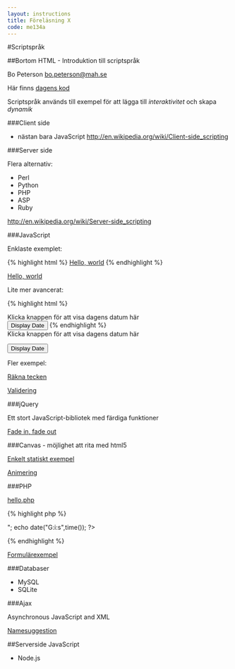 ```yaml
---
layout: instructions
title: Föreläsning X
code: me134a
---
```


<script>
function displayDate()
{
document.getElementById("demo").innerHTML=Date();
}
</script>


#Scriptspråk

##Bortom HTML - Introduktion till scriptspråk

Bo Peterson bo.peterson@mah.se

Här finns <a href="http://ddwap.mah.se/k3bope/me119a/2012/scriptinhopp/allkod.zip">dagens kod</a>

Scriptspråk används till exempel för att lägga till *interaktivitet* och skapa *dynamik*

###Client side
    
- nästan bara JavaScript <a href="http://en.wikipedia.org/wiki/Client-side_scripting">http://en.wikipedia.org/wiki/Client-side_scripting</a>

###Server side
  
Flera alternativ:
  
- Perl
- Python
- PHP
- ASP
- Ruby
  
<a href="http://en.wikipedia.org/wiki/Server-side_scripting">http://en.wikipedia.org/wiki/Server-side_scripting</a>

###JavaScript
      
Enklaste exemplet:

{% highlight html %}
<a href="javascript:alert('Hello, world!')">Hello, world</a>
{% endhighlight %}

 <a href="javascript:alert('Hello, world!')">Hello, world</a><br />
 
       
        
Lite mer avancerat:

{% highlight html %}
<script>
function displayDate()
{
document.getElementById("demo").innerHTML=Date();
}
</script>
<div id="demo">Klicka knappen för att visa dagens datum här</div>
<button type="button" onclick="displayDate()">Display Date</button></div>
{% endhighlight %}

<div id="demo">Klicka knappen för att visa dagens datum här</div>

<button type="button" onclick="displayDate()">Display Date</button>
        
Fler exempel:

<a href="http://ddwap.mah.se/k3bope/me119a/2012/scriptinhopp/kvitter.html">Räkna tecken</a>
        
<a href="http://ddwap.mah.se/k3bope/me119a/2012/scriptinhopp/telefonvalidering.html">Validering</a>

  
  
###jQuery

Ett stort JavaScript-bibliotek med färdiga funktioner
      
<a href="http://ddwap.mah.se/k3bope/me119a/2012/scriptinhopp/jquerytest.html">Fade in, fade out</a>
  
###Canvas - möjlighet att rita med html5
      
<a href="http://ddwap.mah.se/k3bope/me119a/2012/scriptinhopp/canvas.html">Enkelt statiskt exempel</a>
      
<a href="http://ddwap.mah.se/k3bope/me119a/2012/scriptinhopp/http://www.djallo.se/hunden/game4.html">Animering</a>
  
###PHP

<a href="http://ddwap.mah.se/k3bope/me119a/2012/scriptinhopp/hello.php">hello.php</a>

{% highlight php %}
<?php
echo "Hello world <br>";
echo date("G:i:s",time());
?>
{% endhighlight %}
      
      
      
<a href="http://ddwap.mah.se/k3bope/me119a/2012/scriptinhopp/form.html">Formulärexempel</a>
 
  
  
###Databaser

- MySQL
- SQLite
  

###Ajax

Asynchronous JavaScript and XML
     
<a href="http://ddwap.mah.se/k3bope/me119a/2012/scriptinhopp/namesuggestion.html">Namesuggestion</a>
  
  
##Serverside JavaScript
      
- Node.js
  


